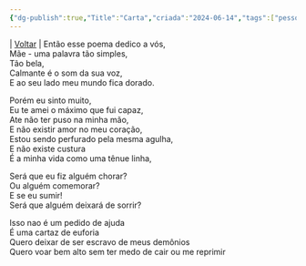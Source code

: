 ```yaml
---
{"dg-publish":true,"Title":"Carta","criada":"2024-06-14","tags":["pessoal/poesias"],"permalink":"/1.Minha Vida/Carta/","dgPassFrontmatter":true}
---
```


| [Voltar](index) |
Então esse poema dedico a vós,  
Mãe - uma palavra tão simples,  
Tão bela,  
Calmante é o som da sua voz,  
E ao seu lado meu mundo fica dorado.  
  
Porém eu sinto muito,  
Eu te amei o máximo que fui capaz,  
Ate não ter puso na minha mão,  
E não existir amor no meu coração,  
Estou sendo perfurado pela mesma agulha,  
E não existe custura  
É a minha vida como uma tênue linha,  
  
Será que eu fiz alguém chorar?  
Ou alguém comemorar?  
E se eu sumir!  
Será que alguém deixará de sorrir?  
  
  
  
Isso nao é um pedido de ajuda  
É uma cartaz de euforia  
Quero deixar de ser escravo de meus demônios  
Quero voar bem alto sem ter medo de cair ou me reprimir